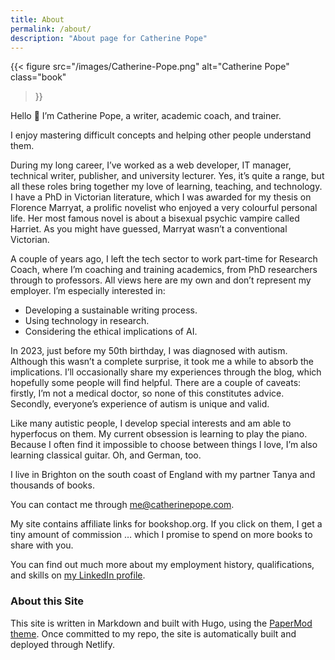 ```yaml
---
title: About
permalink: /about/
description: "About page for Catherine Pope"
---
```


{{< figure
  src="/images/Catherine-Pope.png"
  alt="Catherine Pope"
  class="book"
>}}

Hello 👋 I’m Catherine Pope, a writer, academic coach, and trainer.

I enjoy mastering difficult concepts and helping other people understand them.

During my long career, I’ve worked as a web developer, IT manager, technical writer, publisher, and university lecturer. Yes, it’s quite a range, but all these roles bring together my love of learning, teaching, and technology. I have a PhD in Victorian literature, which I was awarded for my thesis on Florence Marryat, a prolific novelist who enjoyed a very colourful personal life. Her most famous novel is about a bisexual psychic vampire called Harriet. As you might have guessed, Marryat wasn’t a conventional Victorian.

A couple of years ago, I left the tech sector to work part-time for Research Coach, where I’m coaching and training academics, from PhD researchers through to professors. All views here are my own and don’t represent my employer. I’m especially interested in:

- Developing a sustainable writing process.
- Using technology in research.
- Considering the ethical implications of AI.

In 2023, just before my 50th birthday, I was diagnosed with autism. Although this wasn’t a complete surprise, it took me a while to absorb the implications. I’ll occasionally share my experiences through the blog, which hopefully some people will find helpful. There are a couple of caveats: firstly, I’m not a medical doctor, so none of this constitutes advice. Secondly, everyone’s experience of autism is unique and valid.

Like many autistic people, I develop special interests and am able to hyperfocus on them. My current obsession is learning to play the piano. Because I often find it impossible to choose between things I love, I’m also learning classical guitar. Oh, and German, too.

I live in Brighton on the south coast of England with my partner Tanya and thousands of books.

You can contact me through me@catherinepope.com.

My site contains affiliate links for bookshop.org. If you click on them, I get a tiny amount of commission … which I promise to spend on more books to share with you.

You can find out much more about my employment history, qualifications, and skills on [my LinkedIn profile](https://www.linkedin.com/in/drcatherinepope/).

### About this Site

This site is written in Markdown and built with Hugo, using the [PaperMod theme](https://themes.gohugo.io/themes/papermod/). Once committed to my repo, the site is automatically built and deployed through Netlify.
